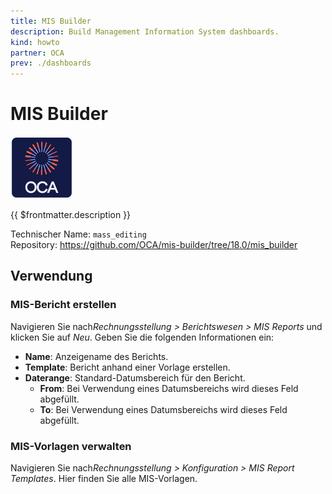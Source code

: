 ```yaml
---
title: MIS Builder
description: Build Management Information System dashboards.
kind: howto
partner: OCA
prev: ./dashboards
---
```


# MIS Builder

![icon_oca_app](attachments/icon_oca_app.png)

{{ $frontmatter.description }}

Technischer Name: `mass_editing`\
Repository: <https://github.com/OCA/mis-builder/tree/18.0/mis_builder>

## Verwendung

### MIS-Bericht erstellen

Navigieren Sie nach*Rechnungsstellung > Berichtswesen > MIS Reports* und klicken Sie auf _Neu_. Geben Sie die folgenden Informationen ein:

- **Name**: Anzeigename des Berichts.
- **Template**: Bericht anhand einer Vorlage erstellen.
- **Daterange**: Standard-Datumsbereich für den Bericht.
  - **From**: Bei Verwendung eines Datumsbereichs wird dieses Feld abgefüllt.
  - **To**: Bei Verwendung eines Datumsbereichs wird dieses Feld abgefüllt.

### MIS-Vorlagen verwalten

Navigieren Sie nach*Rechnungsstellung > Konfiguration > MIS Report Templates*. Hier finden Sie alle MIS-Vorlagen.
